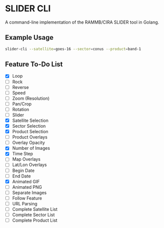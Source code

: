 # SLIDER CLI

A command-line implementation of the RAMMB/CIRA SLIDER tool in Golang.

## Example Usage

```bash
slider-cli --satellite=goes-16 --sector=conus --product=band-1
```

## Feature To-Do List

- [x] Loop
- [ ] Rock
- [ ] Reverse
- [ ] Speed
- [ ] Zoom (Resolution)
- [ ] Pan/Crop
- [ ] Rotation
- [ ] Slider
- [x] Satellite Selection
- [x] Sector Selection
- [x] Product Selection
- [ ] Product Overlays
- [ ] Overlay Opacity
- [x] Number of Images
- [x] Time Step
- [ ] Map Overlays
- [ ] Lat/Lon Overlays
- [ ] Begin Date
- [ ] End Date
- [x] Animated GIF
- [ ] Animated PNG
- [ ] Separate Images
- [ ] Follow Feature
- [ ] URL Parsing
- [ ] Complete Satellite List
- [ ] Complete Sector List
- [ ] Complete Product List
